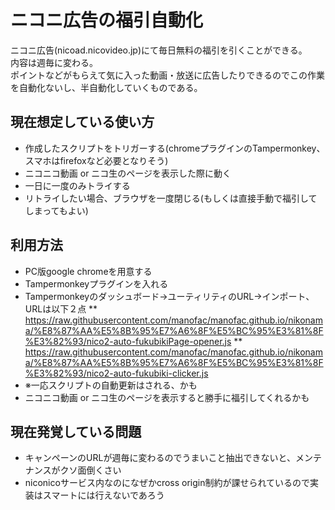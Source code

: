 # ニコニ広告の福引自動化

ニコニ広告(nicoad.nicovideo.jp)にて毎日無料の福引を引くことができる。  
内容は週毎に変わる。  
ポイントなどがもらえて気に入った動画・放送に広告したりできるのでこの作業を自動化ないし、半自動化していくものである。

## 現在想定している使い方
* 作成したスクリプトをトリガーする(chromeプラグインのTampermonkey、スマホはfirefoxなど必要となりそう)
* ニコニコ動画 or ニコ生のページを表示した際に動く
* 一日に一度のみトライする
* リトライしたい場合、ブラウザを一度閉じる(もしくは直接手動で福引してしまってもよい)

## 利用方法
* PC版google chromeを用意する
* Tampermonkeyプラグインを入れる
* Tampermonkeyのダッシュボード→ユーティリティのURL→インポート、URLは以下２点
** https://raw.githubusercontent.com/manofac/manofac.github.io/nikonama/%E8%87%AA%E5%8B%95%E7%A6%8F%E5%BC%95%E3%81%8F%E3%82%93/nico2-auto-fukubikiPage-opener.js
** https://raw.githubusercontent.com/manofac/manofac.github.io/nikonama/%E8%87%AA%E5%8B%95%E7%A6%8F%E5%BC%95%E3%81%8F%E3%82%93/nico2-auto-fukubiki-clicker.js
* ※一応スクリプトの自動更新はされる、かも
* ニコニコ動画 or ニコ生のページを表示すると勝手に福引してくれるかも

## 現在発覚している問題
* キャンペーンのURLが週毎に変わるのでうまいこと抽出できないと、メンテナンスがクソ面倒くさい
* niconicoサービス内なのになぜかcross origin制約が課せられているので実装はスマートには行えないであろう
